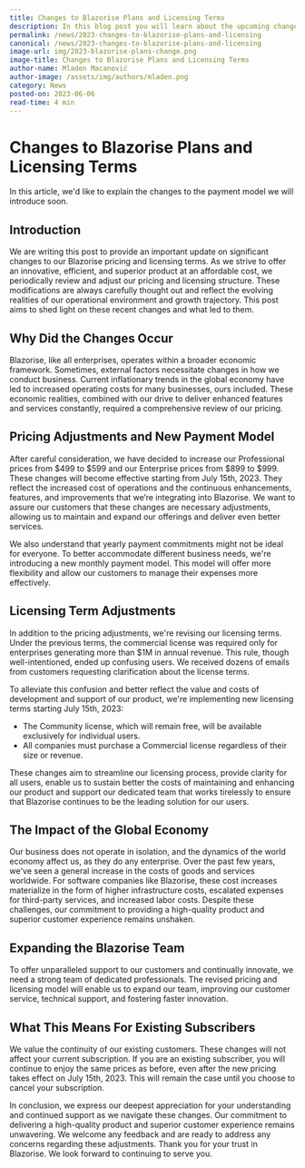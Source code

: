 ```yaml
---
title: Changes to Blazorise Plans and Licensing Terms
description: In this blog post you will learn about the upcoming changes to the Blazorise licensing and pricing for 2023.
permalink: /news/2023-changes-to-blazorise-plans-and-licensing
canonical: /news/2023-changes-to-blazorise-plans-and-licensing
image-url: img/2023-blazorise-plans-change.png
image-title: Changes to Blazorise Plans and Licensing Terms
author-name: Mladen Macanović
author-image: /assets/img/authors/mladen.png
category: News
posted-on: 2023-06-06
read-time: 4 min
---
```


# Changes to Blazorise Plans and Licensing Terms

<p class="lead">In this article, we'd like to explain the changes to the payment model we will introduce soon.</p>

## Introduction

We are writing this post to provide an important update on significant changes to our Blazorise pricing and licensing terms. As we strive to offer an innovative, efficient, and superior product at an affordable cost, we periodically review and adjust our pricing and licensing structure. These modifications are always carefully thought out and reflect the evolving realities of our operational environment and growth trajectory. This post aims to shed light on these recent changes and what led to them.

## Why Did the Changes Occur

Blazorise, like all enterprises, operates within a broader economic framework. Sometimes, external factors necessitate changes in how we conduct business. Current inflationary trends in the global economy have led to increased operating costs for many businesses, ours included. These economic realities, combined with our drive to deliver enhanced features and services constantly, required a comprehensive review of our pricing.

## Pricing Adjustments and New Payment Model

After careful consideration, we have decided to increase our Professional prices from $499 to $599 and our Enterprise prices from $899 to $999. These changes will become effective starting from July 15th, 2023. They reflect the increased cost of operations and the continuous enhancements, features, and improvements that we’re integrating into Blazorise. We want to assure our customers that these changes are necessary adjustments, allowing us to maintain and expand our offerings and deliver even better services.

We also understand that yearly payment commitments might not be ideal for everyone. To better accommodate different business needs, we're introducing a new monthly payment model. This model will offer more flexibility and allow our customers to manage their expenses more effectively.

## Licensing Term Adjustments

In addition to the pricing adjustments, we're revising our licensing terms. Under the previous terms, the commercial license was required only for enterprises generating more than $1M in annual revenue. This rule, though well-intentioned, ended up confusing users. We received dozens of emails from customers requesting clarification about the license terms.

To alleviate this confusion and better reflect the value and costs of development and support of our product, we're implementing new licensing terms starting July 15th, 2023:

- The Community license, which will remain free, will be available exclusively for individual users.
- All companies must purchase a Commercial license regardless of their size or revenue.

These changes aim to streamline our licensing process, provide clarity for all users, enable us to sustain better the costs of maintaining and enhancing our product and support our dedicated team that works tirelessly to ensure that Blazorise continues to be the leading solution for our users.

## The Impact of the Global Economy

Our business does not operate in isolation, and the dynamics of the world economy affect us, as they do any enterprise. Over the past few years, we've seen a general increase in the costs of goods and services worldwide. For software companies like Blazorise, these cost increases materialize in the form of higher infrastructure costs, escalated expenses for third-party services, and increased labor costs. Despite these challenges, our commitment to providing a high-quality product and superior customer experience remains unshaken.

## Expanding the Blazorise Team

To offer unparalleled support to our customers and continually innovate, we need a strong team of dedicated professionals. The revised pricing and licensing model will enable us to expand our team, improving our customer service, technical support, and fostering faster innovation.

## What This Means For Existing Subscribers

We value the continuity of our existing customers. These changes will not affect your current subscription. If you are an existing subscriber, you will continue to enjoy the same prices as before, even after the new pricing takes effect on July 15th, 2023. This will remain the case until you choose to cancel your subscription.

In conclusion, we express our deepest appreciation for your understanding and continued support as we navigate these changes. Our commitment to delivering a high-quality product and superior customer experience remains unwavering. We welcome any feedback and are ready to address any concerns regarding these adjustments. Thank you for your trust in Blazorise. We look forward to continuing to serve you.
